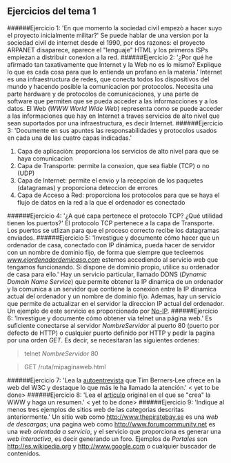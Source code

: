 ## Ejercicios del tema 1
######Ejercicio 1: 'En que momento la sociedad civil empezò a hacer suyo el proyecto inicialmente militar?'
Se puede hablar de una version por la sociedad civil de internet desde el 1990, por dos razones: el proyecto ARPANET disaparece, aparece el "lenguaje" HTML y los primeros ISPs empiezan a distribuir conexion a la red.
######Ejercicio 2: '¿Por qué he afirmado tan taxativamente que Internet y la Web no es lo mismo? Explique lo que es cada cosa para que lo entienda un profano en la materia.'
Internet es una infraestructura de redes, que conecta todos los dispositivos del mundo y hacendo posible la comunicacion por protocolos. Necesita una parte hardware y de protocolos de comunicaciones, y una parte de software que permiten que se pueda acceder a las informacciones y a los datos. El Web (_WWW World Wide Web_) representa como se puede acceder a las informaciones que hay en Internet a traves servicios de alto nivel que sean suportados por una infraestructura, es decir Internet.
######Ejercicio 3: 'Documente en sus apuntes las responsabilidades y protocolos usados en cada una de las cuatro capas indicadas.'
1. Capa de aplicaciòn: proporciona los servicios de alto nivel para que se haya comunicacion
2. Capa de Transporte: permite la conexion, que sea fiable (TCP) o no (UDP)
3. Capa de Internet: permite el envio y la recepcion de los paquetes (datagramas) y proporciona deteccion de errores
4. Capa de Acceso a Red: proporciona los protocolos para que se haya el flujo de datos en la red a la que el ordenador es conectado


######Ejercicio 4: '¿A qué capa pertenece el protocolo TCP? ¿Qué utilidad tienen los puertos?'
El protocolo TCP pertenece a la capa de Transporte. Los puertos se utlizan para que el proceso correcto recibe los datagramas enviados.
######Ejercicio 5: 'Investigue  y  documente  cómo  hacer  que  un  ordenador  de  casa,  conectado con IP dinámica, pueda hacer de servidor con un nombre de dominio fijo, de forma que siempre que tecleemos _www.elordenadordemicasa.com_ estemos accediendo al servicio web que tengamos funcionando. Si dispone de dominio propio, utilice su ordenador de casa para ello.'
Hay un servicio particular, llamado DDNS (_Dynamic Domain Name Service_) que permite obtener la IP dinamica de un ordenador y la comunica a un servidor que contiene la conexion entre la IP dinamica actual del ordenador y un nombre de dominio fijo. Ademas, hay un servicio que permite de actualizar en el servidor la direccion IP actual del ordenador. Un ejemplo de este servicio es proporcionado por [No-IP](www.no-ip.com).
######Ejercicio 6: 'Investigue y documente cómo obtener via telnet una página web.'
Es suficiente conectarse al servidor _NombreServidor_ al puerto 80 (puerto por defecto de HTTP) o cualquier puerto definido por HTTP y pedir la pagina por una orden _GET_. Es decir, se necesitaran las siguientes ordenes:
> telnet _NombreServidor_ 80

> GET /ruta/mipaginaweb.html

######Ejercicio 7: 'Lea la [autoentrevista](http://www.w3.org/People/Berners-Lee/FAQ.html) que Tim Berners‐Lee ofrece en la web del W3C y destaque lo que más le ha llamado la atención.'
\< yet to be done\>
######Ejercicio 8: 'Lea el [articulo](http://www.w3.org/History/1989/proposal.html) original en el que se "crea" la WWW y haga un resumen.'
\< yet to be done\>
######Ejercicio 9: 'Indique al menos tres ejemplos de sitios web de las categorias descritas anteriormente.'
Un sitio web como http://www.thepiratebay.se es una _web de descargas_; una pagina web como http://www.forumcommunity.net es una _web orientada a servicio_, y el servicio que proporciona es generar una _web interactiva_, es decir generando un foro. Ejemplos de _Portales_ son http://es.wikipedia.org y http://www.google.com o cualquier buscador de contenidos.
